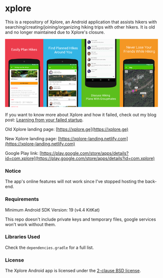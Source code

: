 # xplore

This is a repository of Xplore, an Android application that assists hikers with searching/creating/joining/organizing hiking trips with other hikers. It is old and no longer maintained due to Xplore's closure.

![promo-screens.png](promo-screens.png)

If you want to know more about Xplore and how it failed, check out my blog post: [Learning from your failed startup](https://nika.ninja/blog/learning-from-your-failed-startup/).

Old Xplore landing page: [https://xplore.ge](https://xplore.ge)

New Xplore landing page: [https://xplore-landing.netlify.com](https://xplore-landing.netlify.com)

Google Play link: [https://play.google.com/store/apps/details?id=com.xplore](https://play.google.com/store/apps/details?id=com.xplore)

### Notice

The app's online features will not work since I've stopped hosting the back-end.

### Requirements

Minimum Android SDK Version: 19 (v4.4 KitKat)

This repo doesn't include private keys and temporary files, google services won't work without them.

### Libraries Used

Check the `dependencies.gradle` for a full list.

### License

The Xplore Android app is licensed under the [2-clause BSD license](LICENSE).
